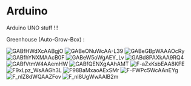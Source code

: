 # Arduino
Arduino UNO stuff !!!

Greenhouse (Auto-Grow-Box) :

![GABfHWdXcAABgjO](https://github.com/wilsnico240/Arduino/assets/85696452/0ee7a735-e692-4a2d-a110-64dd6c166a3e)
![GABeONuWcAA-L39](https://github.com/wilsnico240/Arduino/assets/85696452/c406ffc4-7706-4e45-8357-96e7983d399a)
![GABeGBpWAAAOcRy](https://github.com/wilsnico240/Arduino/assets/85696452/7be3f755-afba-4c0a-a083-7bd6aa0d2a5d)
![GABfhYNXMAAcB0F](https://github.com/wilsnico240/Arduino/assets/85696452/83c76042-089a-4d6b-9654-918dcf0a3928)
![GABeW5oWgAEY_Lv](https://github.com/wilsnico240/Arduino/assets/85696452/005911dc-63c4-4a16-923c-7c1ebb7cd0b5)
![GABd8PAXkAA9RQ4](https://github.com/wilsnico240/Arduino/assets/85696452/4cdb6051-36e0-4684-8023-e959ccfa4dda)
![GABfVtmW4AAemHW](https://github.com/wilsnico240/Arduino/assets/85696452/1b73a5c4-bba1-46aa-a3e3-1dc05855544f)
![GABfQENXgAAhAMT](https://github.com/wilsnico240/Arduino/assets/85696452/8100c066-1985-4199-aa23-54cc156b2245)
![F-aZxKsbEAA8KFE](https://github.com/wilsnico240/Arduino/assets/85696452/18523a3c-4c57-4a72-8a01-a2134c9dfa4b)
![F9xLpz_WsAAGh3L](https://github.com/wilsnico240/Arduino/assets/85696452/a8d832c3-21a1-415e-b723-091d042e1b99)
![F98BaMxaoAExSMr](https://github.com/wilsnico240/Arduino/assets/85696452/48df1e2f-cc5b-444a-b825-200be2437c50)
![F-FWPc5WcAAnEYg](https://github.com/wilsnico240/Arduino/assets/85696452/cc658d8c-b4b8-4be5-a178-e45b4f64b8c7)
![F_nlZ8dWQAAZFov](https://github.com/wilsnico240/Arduino/assets/85696452/c6336c3e-90b2-4dab-8d4f-902b75bad624)
![F_nl8UgWwAAlB2m](https://github.com/wilsnico240/Arduino/assets/85696452/422772a6-c29e-43f7-bb3b-230373923564)
